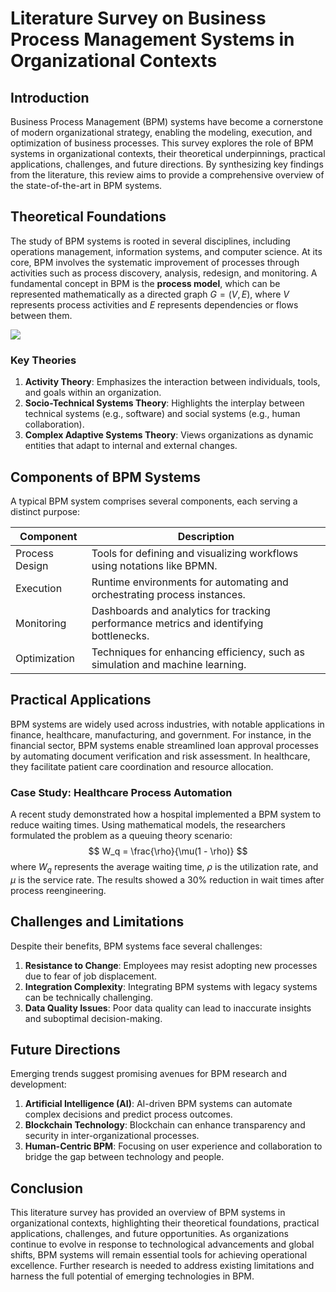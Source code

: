 # Literature Survey on Business Process Management Systems in Organizational Contexts

## Introduction
Business Process Management (BPM) systems have become a cornerstone of modern organizational strategy, enabling the modeling, execution, and optimization of business processes. This survey explores the role of BPM systems in organizational contexts, their theoretical underpinnings, practical applications, challenges, and future directions. By synthesizing key findings from the literature, this review aims to provide a comprehensive overview of the state-of-the-art in BPM systems.

## Theoretical Foundations
The study of BPM systems is rooted in several disciplines, including operations management, information systems, and computer science. At its core, BPM involves the systematic improvement of processes through activities such as process discovery, analysis, redesign, and monitoring. A fundamental concept in BPM is the **process model**, which can be represented mathematically as a directed graph $G = (V, E)$, where $V$ represents process activities and $E$ represents dependencies or flows between them.

![](placeholder_for_process_model_diagram)

### Key Theories
1. **Activity Theory**: Emphasizes the interaction between individuals, tools, and goals within an organization.
2. **Socio-Technical Systems Theory**: Highlights the interplay between technical systems (e.g., software) and social systems (e.g., human collaboration).
3. **Complex Adaptive Systems Theory**: Views organizations as dynamic entities that adapt to internal and external changes.

## Components of BPM Systems
A typical BPM system comprises several components, each serving a distinct purpose:

| Component       | Description                                                                 |
|----------------|-----------------------------------------------------------------------------|
| Process Design | Tools for defining and visualizing workflows using notations like BPMN.     |
| Execution      | Runtime environments for automating and orchestrating process instances.       |
| Monitoring     | Dashboards and analytics for tracking performance metrics and identifying bottlenecks. |
| Optimization   | Techniques for enhancing efficiency, such as simulation and machine learning.     |

## Practical Applications
BPM systems are widely used across industries, with notable applications in finance, healthcare, manufacturing, and government. For instance, in the financial sector, BPM systems enable streamlined loan approval processes by automating document verification and risk assessment. In healthcare, they facilitate patient care coordination and resource allocation.

### Case Study: Healthcare Process Automation
A recent study demonstrated how a hospital implemented a BPM system to reduce waiting times. Using mathematical models, the researchers formulated the problem as a queuing theory scenario:
$$
W_q = \frac{\rho}{\mu(1 - \rho)}
$$
where $W_q$ represents the average waiting time, $\rho$ is the utilization rate, and $\mu$ is the service rate. The results showed a 30% reduction in wait times after process reengineering.

## Challenges and Limitations
Despite their benefits, BPM systems face several challenges:

1. **Resistance to Change**: Employees may resist adopting new processes due to fear of job displacement.
2. **Integration Complexity**: Integrating BPM systems with legacy systems can be technically challenging.
3. **Data Quality Issues**: Poor data quality can lead to inaccurate insights and suboptimal decision-making.

## Future Directions
Emerging trends suggest promising avenues for BPM research and development:

1. **Artificial Intelligence (AI)**: AI-driven BPM systems can automate complex decisions and predict process outcomes.
2. **Blockchain Technology**: Blockchain can enhance transparency and security in inter-organizational processes.
3. **Human-Centric BPM**: Focusing on user experience and collaboration to bridge the gap between technology and people.

## Conclusion
This literature survey has provided an overview of BPM systems in organizational contexts, highlighting their theoretical foundations, practical applications, challenges, and future opportunities. As organizations continue to evolve in response to technological advancements and global shifts, BPM systems will remain essential tools for achieving operational excellence. Further research is needed to address existing limitations and harness the full potential of emerging technologies in BPM.

